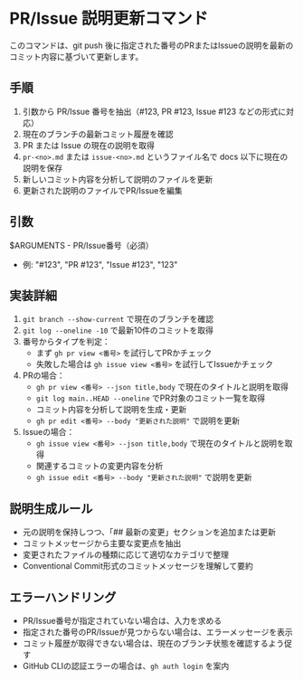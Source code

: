 # PR/Issue 説明更新コマンド

このコマンドは、git push 後に指定された番号のPRまたはIssueの説明を最新のコミット内容に基づいて更新します。

## 手順

1. 引数から PR/Issue 番号を抽出（#123, PR #123, Issue #123 などの形式に対応）
2. 現在のブランチの最新コミット履歴を確認
3. PR または Issue の現在の説明を取得
4. `pr-<no>.md` または `issue-<no>.md` というファイル名で docs 以下に現在の説明を保存
5. 新しいコミット内容を分析して説明のファイルを更新
6. 更新された説明のファイルでPR/Issueを編集

## 引数

$ARGUMENTS - PR/Issue番号（必須）
- 例: "#123", "PR #123", "Issue #123", "123"

## 実装詳細

1. `git branch --show-current` で現在のブランチを確認
2. `git log --oneline -10` で最新10件のコミットを取得
3. 番号からタイプを判定：
   - まず `gh pr view <番号>` を試行してPRかチェック
   - 失敗した場合は `gh issue view <番号>` を試行してIssueかチェック
4. PRの場合：
   - `gh pr view <番号> --json title,body` で現在のタイトルと説明を取得
   - `git log main..HEAD --oneline` でPR対象のコミット一覧を取得
   - コミット内容を分析して説明を生成・更新
   - `gh pr edit <番号> --body "更新された説明"` で説明を更新
5. Issueの場合：
   - `gh issue view <番号> --json title,body` で現在のタイトルと説明を取得
   - 関連するコミットの変更内容を分析
   - `gh issue edit <番号> --body "更新された説明"` で説明を更新

## 説明生成ルール

- 元の説明を保持しつつ、「## 最新の変更」セクションを追加または更新
- コミットメッセージから主要な変更点を抽出
- 変更されたファイルの種類に応じて適切なカテゴリで整理
- Conventional Commit形式のコミットメッセージを理解して要約

## エラーハンドリング

- PR/Issue番号が指定されていない場合は、入力を求める
- 指定された番号のPR/Issueが見つからない場合は、エラーメッセージを表示
- コミット履歴が取得できない場合は、現在のブランチ状態を確認するよう促す
- GitHub CLIの認証エラーの場合は、`gh auth login` を案内
